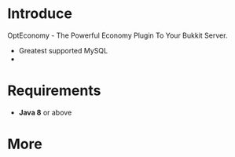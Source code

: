 # Introduce
OptEconomy - The Powerful Economy Plugin To Your Bukkit Server. <br>
- Greatest supported MySQL
- 

# Requirements
- **Java 8** or above

# More